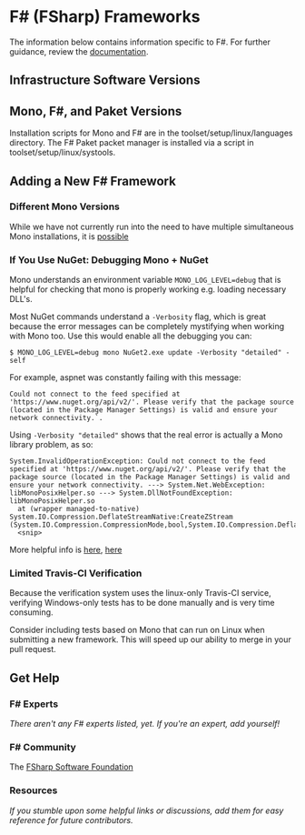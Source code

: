 # F# (FSharp) Frameworks

The information below contains information specific to F#. 
For further guidance, review the 
[documentation](http://frameworkbenchmarks.readthedocs.org/en/latest/).

## Infrastructure Software Versions

## Mono, F#, and Paket Versions

Installation scripts for Mono and F# are in the toolset/setup/linux/languages directory.
The F# Paket packet manager is installed via a script in toolset/setup/linux/systools.

## Adding a New F# Framework

### Different Mono Versions

While we have not currently run into the need to have multiple 
simultaneous Mono installations, it is [possible](http://www.mono-project.com/docs/compiling-mono/parallel-mono-environments/)

### If You Use NuGet: Debugging Mono + NuGet

Mono understands an environment variable `MONO_LOG_LEVEL=debug` 
that is helpful for checking that 
mono is properly working e.g. loading necessary DLL's. 

Most NuGet commands understand a `-Verbosity` flag, which is 
great because the error messages can be completely
mystifying when working with Mono too. Use this would enable 
all the debugging you can: 

    $ MONO_LOG_LEVEL=debug mono NuGet2.exe update -Verbosity "detailed" -self

For example, aspnet was constantly failing with this message: 
    
    Could not connect to the feed specified at 'https://www.nuget.org/api/v2/'. Please verify that the package source (located in the Package Manager Settings) is valid and ensure your network connectivity.`. 

Using `-Verbosity "detailed"` shows that the real error is 
actually a Mono library problem, as so: 

    System.InvalidOperationException: Could not connect to the feed specified at 'https://www.nuget.org/api/v2/'. Please verify that the package source (located in the Package Manager Settings) is valid and ensure your network connectivity. ---> System.Net.WebException: libMonoPosixHelper.so ---> System.DllNotFoundException: libMonoPosixHelper.so
      at (wrapper managed-to-native) System.IO.Compression.DeflateStreamNative:CreateZStream (System.IO.Compression.CompressionMode,bool,System.IO.Compression.DeflateStreamNative/UnmanagedReadOrWrite,intptr)
      <snip>

More helpful info is [here](http://www.mono-project.com/docs/advanced/pinvoke/dllnotfoundexception/), [here](http://docs.nuget.org/docs/reference/command-line-reference)

### Limited Travis-CI Verification 

Because the verification system uses the linux-only Travis-CI
service, verifying Windows-only tests has to be done manually
and is very time consuming. 

Consider including tests based on Mono that can run on Linux 
when submitting a new framework. This will speed up our ability to merge
in your pull request. 

## Get Help

### F# Experts

_There aren't any F# experts listed, yet. If you're an expert, add yourself!_

### F# Community

The [FSharp Software Foundation](http://www.fsharp.org)

### Resources

_If you stumble upon some helpful links or discussions, add them 
for easy reference for future contributors._
